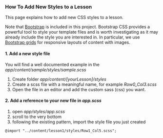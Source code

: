 ### How To Add New Styles to a Lesson 

This page explains how to add new CSS styles to a lesson.

Note that [Bootstrap](http://getbootstrap.com/css/) is included in this project. 
Bootstrap CSS provides a powerful tool to style your template files and is worth
investigating as it may already include the style you are interested in.
In particular, we use [Bootstrap grids](https://getbootstrap.com/examples/grid/) 
for responsive layouts of content with images.


#### 1. Add a new style file
You will find a well documented example in the *app/content/sample/styles/sample.scss*

1. Create folder *app/content/[yourLesson]/styles*
2. Create a scss file with a meaningful name, for example *Row0_Col3.scss*
3. Open the file in an editor and add the custom sass (css) you want.

#### 2. Add a reference to your new file in *app.scss*
1. open *app/styles/app.scss*
2. scroll to the very bottom
3. following the existing pattern, import the style file you just created
```
@import "../content/lesson1/styles/Row1_Col5.scss";
```